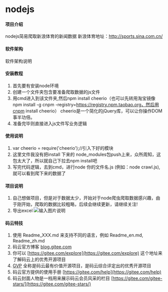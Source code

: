 # nodejs

#### 项目介绍
nodejs简易爬取新浪体育的新闻数据 新浪体育地址：http://sports.sina.com.cn/

#### 软件架构
软件架构说明


#### 安装教程

1. 首先要有安装node环境
2. 创建一个文件夹包含要准备爬取数据的js文件
3. 用cmd进入到该文件夹,然后npm install cheerio（也可以先转用淘宝镜像npm install -g cnpm -registry=https://registry.npm.taobao.org，然后用cnpm install cheerio） cheerio是一个简化的jQuery库，可以让你操作DOM事半功倍。
4. 准备完毕则直接进入js文件写业务逻辑

#### 使用说明

1. var cheerio = require('cheerio');//引入下好的模块
2. 这里文件我没有把install 下来的 node_modules包push上来，众所周知，这包太大了，所以就自己下拉去npm install吧
3. 写完代码逻辑，去到cmd，进行node 你的文件名.js (例如：node crawl.js),就可以看到爬下来的数据了

#### 项目说明

1. 自己想做项目，但是对于数据太少，开始对于node爬虫爬取数据感兴趣，由于刚开始，爬取的数据比较粗略，后续会继续更新，请继续关注!
2. 导出excel 
![输入图片说明](https://images.gitee.com/uploads/images/2018/0821/191410_276b483b_1022787.jpeg "1534849938(1).jpg")

#### 码云特技

1. 使用 Readme\_XXX.md 来支持不同的语言，例如 Readme\_en.md, Readme\_zh.md
2. 码云官方博客 [blog.gitee.com](https://blog.gitee.com)
3. 你可以 [https://gitee.com/explore](https://gitee.com/explore) 这个地址来了解码云上的优秀开源项目
4. [GVP](https://gitee.com/gvp) 全称是码云最有价值开源项目，是码云综合评定出的优秀开源项目
5. 码云官方提供的使用手册 [https://gitee.com/help](https://gitee.com/help)
6. 码云封面人物是一档用来展示码云会员风采的栏目 [https://gitee.com/gitee-stars/](https://gitee.com/gitee-stars/)
